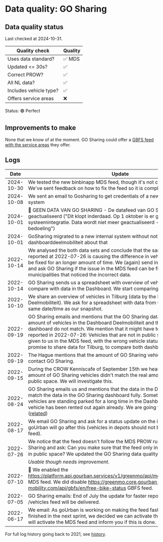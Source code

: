 # Data quality: GO Sharing

## Data quality status

Last checked at 2024-10-31.

| **Quality check**           | **Quality**
| --                          | --
| Uses data standard?         | ✅ MDS
| Updated <= 30s?             | ✅
| Correct PROW?               | ✅
| All NL data?                | ✅
| Includes vehicle type?      | ✅
| Offers service areas        | ❌

Status: 🟢 Perfect

## Improvements to make

None that we know of at the moment. GO Sharing could offer a [GBFS feed with the service areas](https://docs.dashboarddeelmobiliteit.nl/data_feeds/service_areas/) they offer.

## Logs

| Date       | Update 
| ----       | ---
| 2024-10-30 | We tested the new binbinapp MDS feed, though it's not compliant with MDS yet. We've sent feedback on how to fix the feed so it is compliant.
| 2024-10-08 | We sent an email to Gosharing to get credentials of a new feed for the new system
| 2024-10-01 | 🐛 GEEN DATA VAN GO SHARING - De datafeed van GO Sharing wordt niet meer geactualiseerd ("Dit klopt inderdaad. Op 1 oktober is er gestart met een interne systeemintegratie. Data wordt niet meer geactualiseerd - uiteraard niet de bedoeling")
| 2024-10-01 | GoSharing migrated to a new internal system without notifiying the dashboarddeelmobiliteit about that
| 2022-10-14 | We analysed the both data sets and conclude that the same issue that we reported at 2022-07-26 is causing the difference in vehicles. This issue has to be fixed for an longer amount of time. We (again) send info on how to fix this and ask GO Sharing if the issue in the MDS feed can be fixed. Also we inform the municipalities that noticed the incorrect data.
| 2022-10-14 | GO Sharing sends us a spreadsheet with overview of vehicles in Tilburg, to compare with data in the Dashboard. We start comparing.
| 2022-10-10 | We share an overview of vehicles in Tilburg (data by the Dashboard Deelmobiliteit). We ask for a spreadsheet with data from GO Sharing, for the same date/time as our snapshot.
| 2022-09-19 | GO Sharing emails and mentions that the GO Sharing data team sees that the amount of vehicles in the Dashboard Deelmobiliteit and the amount in their own dashboard do not match. We mention that it might have to do with the issue we reported in 2022-07-26: Vehicles that are not in public space anymore are still given to us in the MDS feed, with the wrong vehicle status. Next to that we promise to share data for Tilburg, to compare both dashboards.
| 2022-09-19 | The Hague mentions that the amount of GO Sharing vehicles is not correct. We contact GO Sharing.
| 2022-09-15 | During the CROW Kenniscafe of September 15th we heard from Tilburg that the amount of GO Sharing vehicles didn't match the real amount of vehicles in public space. We will investigate this.
| 2022-08-24 | GO Sharing emails us and mentions that the data in the Dashboard doesn't match the data in the GO Sharing dashboard fully. Sometimes GO Sharing vehicles are standing parked for a long time in the Dashboard, while in reality the vehicle has been rented out again already. We are going to do research on this ([related](https://github.com/Stichting-CROW/dashboarddeelmobiliteit-datakwaliteit/issues/32))
| 2022-08-17 | We email GO Sharing and ask for a status update on the incorrect feed PROW. goUrban will go after this (vehicles in depots should not be present in the data feed).
| 2022-07-26 | We notice that the feed doesn't follow the MDS PROW rules. We email GO Sharing and ask: Can you make sure that the feed only include vehicles that are in public space? We updated the GO Sharing data quality from 🟢 _Perfect_ to 🟡 _Usable though needs improvement_.
| 2022-07-10 | 🎉 We enabled the https://platform.api.gourban.services/v1/greenmo/api/mds/netherlands/vehicles MDS feed. We did disable https://greenmo.core.gourban-mobility.com/api/gbfs/en/free-bike-status GBFS feed.
| 2022-07-05 | GO Sharing emails: End of July the update for faster reponse times of the MDS /vehicles feed will be delivered.
| 2022-06-17 | We email: As goUrban is working on making the feed faster and this will be finished in the next sprint, we decided we can activate the MDS feed now. We will activate the MDS feed and inform you if this is done.

For full log history going back to 2021, see [history](https://github.com/Stichting-CROW/dashboarddeelmobiliteit-datakwaliteit/blob/38ea1d0b48c7dfe2fa3298e43ceac50d11a27603/provider/GoSharing.md#logs).
